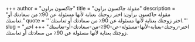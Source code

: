+++
author = "جاكسون براون"
title = "مقولة جاكسون براون"
description = "مقولة جاكسون براون: اختر زوجتك بعناية لأنها مسئولة عن 90٪ من سعادتك أو تعاستك."
quote = '''اختر زوجتك بعناية لأنها مسئولة عن 90٪ من سعادتك أو تعاستك.'''
slug = "اختر-زوجتك-بعناية-لأنها-مسئولة-عن-90٪-من-سعادتك-أو-تعاستك"
+++
اختر زوجتك بعناية لأنها مسئولة عن 90٪ من سعادتك أو تعاستك.
